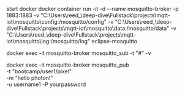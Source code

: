 start docker
docker container run -it -d --name mosquitto-broker -p 1883:1883 -v "C:\Users\reed_\deep-dive\Fullstack\projects\mqtt-iot\mosquitto\config:/mosquitto/config" -v "C:\Users\reed_\deep-dive\Fullstack\projects\mqtt-iot\mosquitto\data:/mosquitto/data" -v "C:\Users\reed_\deep-dive\Fullstack\projects\mqtt-iot\mosquitto\log:/mosquitto/log" eclipse-mosquitto

docker exec -it mosquitto-broker mosquitto_sub -t "#" -v

docker exec -it mosquitto-broker mosquitto_pub \
-t "bootcamp/user1/pixel" \
-m "hello photon!" \
-u username1 -P yourpassword
